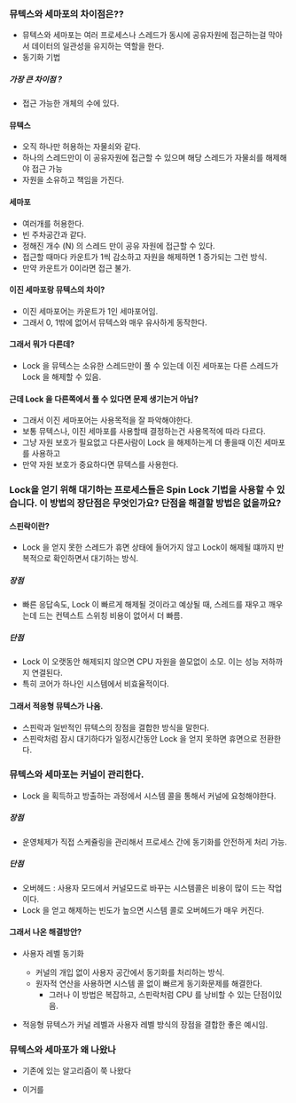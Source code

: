 
### 뮤텍스와 세마포의 차이점은?? 

- 뮤텍스와 세마포는 여러 프로세스나 스레드가 동시에 공유자원에 접근하는걸 막아서 데이터의 일관성을 유지하는 역할을 한다. 
- 동기화 기법

##### 가장 큰 차이점 ? 

- 접근 가능한 개체의 수에 있다. 

#### 뮤텍스 

- 오직 하나만 허용하는 자물쇠와 같다. 
- 하나의 스레드만이 이 공유자원에 접근할 수 있으며 해당 스레드가 자물쇠를 해제해야 접근 가능
- 자원을 소유하고 책임을 가진다. 

#### 세마포

- 여러개를 허용한다.
- 빈 주차공간과 같다. 
- 정해진 개수 (N) 의 스레드 만이 공유 자원에 접근할 수 있다. 
- 접근할 때마다 카운트가 1씩 감소하고 자원을 해제하면 1 증가되는 그런 방식. 
- 만약 카운트가 0이라면 접근 불가. 

#### 이진 세마포랑 뮤텍스의 차이? 

- 이진 세마포어는 카운트가 1인 세마포어임. 
- 그래서 0, 1밖에 없어서 뮤텍스와 매우 유사하게 동작한다. 

#### 그래서 뭐가 다른데? 

- Lock 을 뮤텍스는 소유한 스레드만이 풀 수 있는데 이진 세마포는 다른 스레드가 Lock 을 해제할 수 있음. 

#### 근데 Lock 을 다른쪽에서 풀 수 있다면 문제 생기는거 아님?

- 그래서 이진 세마포어는 사용목적을 잘 파악해야한다. 
- 보통 뮤텍스나, 이진 세마포를 사용할때 결정하는건 사용목적에 따라 다르다. 
- 그냥 자원 보호가 필요없고 다른사람이 Lock 을 해제하는게 더 좋을때 이진 세마포를 사용하고 
- 만약 자원 보호가 중요하다면 뮤텍스를 사용한다. 

### Lock을 얻기 위해 대기하는 프로세스들은 Spin Lock 기법을 사용할 수 있습니다. 이 방법의 장단점은 무엇인가요? 단점을 해결할 방법은 없을까요?


#### 스핀락이란?

- Lock 을 얻지 못한 스레드가 휴면 상태에 들어가지 않고 Lock이 해제될 떄까지 반복적으로 확인하면서 대기하는 방식. 

##### 장점 

- 빠른 응답속도, Lock 이 빠르게 해제될 것이라고 예상될 때, 스레드를 재우고 깨우는데 드는 컨텍스트 스위칭 비용이 없어서 더 빠름. 

##### 단점

- Lock 이 오랫동안 해제되지 않으면 CPU 자원을 쓸모없이 소모. 이는 성능 저하까지 연결된다. 
- 특히 코어가 하나인 시스템에서 비효율적이다. 

#### 그래서 적응형 뮤텍스가 나옴. 

- 스핀락과 일반적인 뮤텍스의 장점을 결합한 방식을 말한다. 
- 스핀락처럼 잠시 대기하다가 일정시간동안 Lock 을 얻지 못하면 휴면으로 전환한다. 


### 뮤텍스와 세마포는 커널이 관리한다.

- Lock 을 획득하고 방출하는 과정에서 시스템 콜을 통해서 커널에 요청해야한다. 

##### 장점 

- 운영체제가 직접 스케쥴링을 관리해서 프로세스 간에 동기화를 안전하게 처리 가능. 

##### 단점

- 오버헤드 : 사용자 모드에서 커널모드로 바꾸는 시스템콜은 비용이 많이 드는 작업이다. 
- Lock 을 얻고 해제하는 빈도가 높으면 시스템 콜로 오버헤드가 매우 커진다. 


#### 그래서 나온 해결방안? 

- 사용자 레벨 동기화
	- 커널의 개입 없이 사용자 공간에서 동기화를 처리하는 방식. 
	- 원자적 연산을 사용하면 시스템 콜 없이 빠르게 동기화문제를 해결한다. 
		- 그러나 이 방법은 복잡하고, 스핀락처럼 CPU 를 낭비할 수 있는 단점이있음. 

- 적응형 뮤텍스가 커널 레벨과 사용자 레벨 방식의 장점을 결합한 좋은 예시임. 



### 뮤텍스와 세마포가 왜 나왔나

- 기존에 있는 알고리즘이 쭉 나왔다

- 이거를 